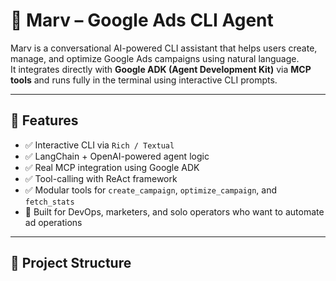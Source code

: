 # 🤖 Marv – Google Ads CLI Agent

Marv is a conversational AI-powered CLI assistant that helps users create, manage, and optimize Google Ads campaigns using natural language.  
It integrates directly with **Google ADK (Agent Development Kit)** via **MCP tools** and runs fully in the terminal using interactive CLI prompts.

---

## 🚀 Features

- ✅ Interactive CLI via `Rich / Textual`
- ✅ LangChain + OpenAI-powered agent logic
- ✅ Real MCP integration using Google ADK
- ✅ Tool-calling with ReAct framework
- ✅ Modular tools for `create_campaign`, `optimize_campaign`, and `fetch_stats`
- 🧠 Built for DevOps, marketers, and solo operators who want to automate ad operations

---

## 📁 Project Structure

